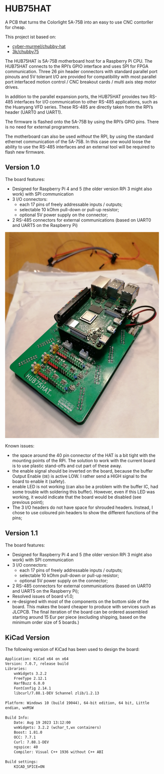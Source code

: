 # HUB75HAT

A PCB that turns the Colorlight 5A-75B into an easy to use CNC contorller for cheap.

This project ist based on:
- [cyber-murmel/chubby-hat](https://github.com/cyber-murmel/chubby-hat)
- [3k/chubby75](https://github.com/q3k/chubby75/tree/master/5a-75b])

The HUB75HAT is 5A-75B motherboard host for a Raspberry Pi CPU. The HUB75HAT connects to the RPI’s GPIO interface and uses SPI for FPGA communication. Three 26 pin header connectors with standard parallel port pinouts and 5V tolerant I/O are provided for compatibility with most parallel port interfaced motion control / CNC breakout cards / multi axis step motor drives.

In addition to the parallel expansion ports, the HUB75HAT provides two RS-485 interfaces for I/O communication to other RS-485 applications, such as the Huanyang VFD series. These RS-485 are directly taken from the RPI’s header (UART0 and UART1).

The firmware is flashed onto the 5A-75B by using the RPI’s GPIO pins. There is no need for external programmers.

The motherboard can also be used _without_ the RPI, by using the standard ethernet communication of the 5A-75B. In this case one would loose the ability to use the RS-485 interfaces and an external tool will be required to flash new firmware.

## Version 1.0

The board features:
- Designed for Raspberry Pi 4 and 5 (the older version RPi 3 might also work) with SPI communication
- 3 I/O connectors:
  - each 17 pins of freely addressable inputs / outputs;
  - selectable 10 kOhm pull-down or pull-up resistor;
  - optional 5V power supply on the connector;
- 2 RS-485 connectors for external communications (based on UART0 and UART5 on the Raspberry Pi)

![HUB75HAT](/images/HUB75HAT-v1.0.jpg)

Known issues:
- the space around the 40 pin connector of the HAT is a bit tight with the mounting points of the RPi. The solution to work with the current board is to use plastic stand-offs and cut part of these away.
- the enable signal should be inverted on the board, because the buffer Output Enable (`OE`) is active LOW. I rather send a HIGH signal to the board to enable it (safety).
- enable LED is not working (can also be a problem with the buffer IC, had some trouble with soldering this buffer). However, even if this LED was working, it would indicate that the board would be disabled (see previous point);
- The 3 I/O headers do not have space for shrouded headers. Instead, I chose to use coloured pin headers to show the different functions of the pins;

## Version 1.1

The board features:
- Designed for Raspberry Pi 4 and 5 (the older version RPi 3 might also work) with SPI communication
- 3 I/O connectors:
  - each 17 pins of freely addressable inputs / outputs;
  - selectable 10 kOhm pull-down or pull-up resistor;
  - optional 5V power supply on the connector;
- 2 RS-485 connectors for external communications (based on UART0 and UART5 on the Raspberry Pi);
- Resolved issues of board v1.0;
- re-designed with most of the components on the bottom side of the board. This makes the board cheaper to
  produce with services such as JLCPCB. The final iteration of the board can be ordered assembled starting
  around 15 Eur per piece (excluding shipping, based on the minimum order size of 5 boards.)

## KiCad Version
The following version of KiCad has been used to design the board:
```
Application: KiCad x64 on x64
Version: 7.0.7, release build
Libraries:
    wxWidgets 3.2.2
    FreeType 2.12.1
    HarfBuzz 6.0.0
    FontConfig 2.14.1
    libcurl/7.88.1-DEV Schannel zlib/1.2.13

Platform: Windows 10 (build 19044), 64-bit edition, 64 bit, Little endian, wxMSW

Build Info:
    Date: Aug 19 2023 13:12:00
    wxWidgets: 3.2.2 (wchar_t,wx containers)
    Boost: 1.81.0
    OCC: 7.7.1
    Curl: 7.88.1-DEV
    ngspice: 40
    Compiler: Visual C++ 1936 without C++ ABI

Build settings:
    KICAD_SPICE=ON
```
